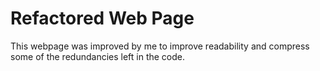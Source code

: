 # Refactored Web Page

This webpage was improved by me to improve readability and compress some of the
redundancies left in the code.